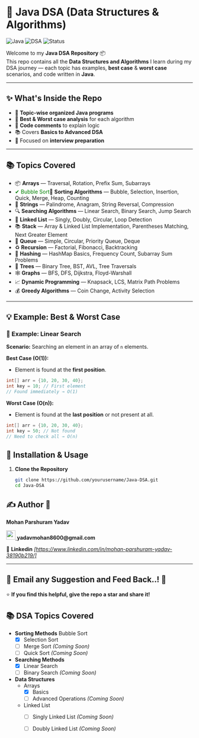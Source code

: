 # 🧠 Java DSA (Data Structures & Algorithms)

![Java](https://img.shields.io/badge/Java-ED8B00?style=for-the-badge&logo=openjdk&logoColor=white)
![DSA](https://img.shields.io/badge/DSA-Learning-blue?style=for-the-badge)
![Status](https://img.shields.io/badge/Progress-Active-success?style=for-the-badge)

Welcome to my **Java DSA Repository** 📦  
This repo contains all the **Data Structures and Algorithms** I learn during my DSA journey — each topic has examples, **best case** & **worst case** scenarios, and code written in **Java**.

---
## ✨ What's Inside the Repo
- 📁 **Topic-wise organized Java programs**
- 📝 **Best & Worst case analysis** for each algorithm
- 💬 **Code comments** to explain logic
- 📚 Covers **Basics to Advanced DSA**
- 🏹 Focused on **interview preparation**

---

## 📚 Topics Covered
- 📦 **Arrays** — Traversal, Rotation, Prefix Sum, Subarrays  
- <span style="color:green">✔ Bubble Sort</span>🔄 **Sorting Algorithms** — Bubble, Selection, Insertion, Quick, Merge, Heap, Counting  
- 📝 **Strings** — Palindrome, Anagram, String Reversal, Compression  
- 🔍 **Searching Algorithms** — Linear Search, Binary Search, Jump Search  
- 🔗 **Linked List** — Singly, Doubly, Circular, Loop Detection  
- 📚 **Stack** — Array & Linked List Implementation, Parentheses Matching, Next Greater Element  
- 🚦 **Queue** — Simple, Circular, Priority Queue, Deque  
- ♻ **Recursion** — Factorial, Fibonacci, Backtracking  
- 🔑 **Hashing** — HashMap Basics, Frequency Count, Subarray Sum Problems  
- 🌳 **Trees** — Binary Tree, BST, AVL, Tree Traversals  
- 🕸 **Graphs** — BFS, DFS, Dijkstra, Floyd-Warshall  
- 📈 **Dynamic Programming** — Knapsack, LCS, Matrix Path Problems  
- 💰 **Greedy Algorithms** — Coin Change, Activity Selection  

---
## 💡 Example: Best & Worst Case

### 📌 Example: Linear Search
**Scenario:** Searching an element in an array of `n` elements.

**Best Case (O(1)):**
- Element is found at the **first position**.
```java
int[] arr = {10, 20, 30, 40};
int key = 10; // First element
// Found immediately → O(1)
```

**Worst Case (O(n)):**
- Element is found at the **last position** or not present at all.
```java
int[] arr = {10, 20, 30, 40};
int key = 50; // Not found
// Need to check all → O(n)
```
## 🚀 Installation & Usage
1. **Clone the Repository**
   ```bash
   git clone https://github.com/yourusername/Java-DSA.git
   cd Java-DSA
   
## ✍️ Author 💛
**Mohan Parshuram Yadav**  

  <a href="mailto:yadavmohan8600@gmail.com">
    <img src="https://upload.wikimedia.org/wikipedia/commons/4/4e/Gmail_Icon.png" width="25" height="25" />
  </a>
  <strong>yadavmohan8600@gmail.com</strong>

💼 **Linkedin** *[https://www.linkedin.com/in/mohan-parshuram-yadav-38190b219/]*

---
💓 **Email any Suggestion and Feed Back..!** 💓
---
⭐ **If you find this helpful, give the repo a star and share it!**
## 📚 DSA Topics Covered

- **Sorting Methods**
  Bubble Sort
  - [x] Selection Sort
  - [ ] Merge Sort *(Coming Soon)*
  - [ ] Quick Sort *(Coming Soon)*

- **Searching Methods**
  - [x] Linear Search
  - [ ] Binary Search *(Coming Soon)*

- **Data Structures**
  - Arrays
    - [x] Basics
    - [ ] Advanced Operations *(Coming Soon)*
  - Linked List
    - [ ] Singly Linked List *(Coming Soon)*
    - [ ] Doubly Linked List *(Coming Soon)*

